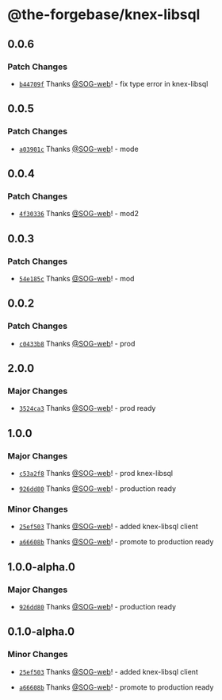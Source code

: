 # @the-forgebase/knex-libsql

## 0.0.6

### Patch Changes

- [`b44709f`](https://github.com/The-ForgeBase/forgebase-ts/commit/b44709f89bf8710b0e690d5598f547b80c3806f9) Thanks [@SOG-web](https://github.com/SOG-web)! - fix type error in knex-libsql

## 0.0.5

### Patch Changes

- [`a03901c`](https://github.com/The-ForgeBase/forgebase-ts/commit/a03901cc90a5829876c920e93db5b6a8c2321a43) Thanks [@SOG-web](https://github.com/SOG-web)! - mode

## 0.0.4

### Patch Changes

- [`4f30336`](https://github.com/The-ForgeBase/forgebase-ts/commit/4f30336a64c97ce9a6aaa527f545c8e3c0d3b126) Thanks [@SOG-web](https://github.com/SOG-web)! - mod2

## 0.0.3

### Patch Changes

- [`54e185c`](https://github.com/The-ForgeBase/forgebase-ts/commit/54e185c09642dca1d5f7646b33b7f0582ff48753) Thanks [@SOG-web](https://github.com/SOG-web)! - mod

## 0.0.2

### Patch Changes

- [`c0433b8`](https://github.com/The-ForgeBase/forgebase-ts/commit/c0433b87c9763202cf33c0255519089d4e181db4) Thanks [@SOG-web](https://github.com/SOG-web)! - prod

## 2.0.0

### Major Changes

- [`3524ca3`](https://github.com/The-ForgeBase/forgebase-ts/commit/3524ca35049c29bd338659af79cae85bb6e594f9) Thanks [@SOG-web](https://github.com/SOG-web)! - prod ready

## 1.0.0

### Major Changes

- [`c53a2f8`](https://github.com/The-ForgeBase/forgebase-ts/commit/c53a2f81d48561b46fb06c01017a8a9a9a0d0885) Thanks [@SOG-web](https://github.com/SOG-web)! - prod knex-libsql

- [`926dd80`](https://github.com/The-ForgeBase/forgebase-ts/commit/926dd80ae096ee1a8a02f4460a77b4bad3e718df) Thanks [@SOG-web](https://github.com/SOG-web)! - production ready

### Minor Changes

- [`25ef503`](https://github.com/The-ForgeBase/forgebase-ts/commit/25ef5034572e1ae3b3899f78b72428acbbe72219) Thanks [@SOG-web](https://github.com/SOG-web)! - added knex-libsql client

- [`a66608b`](https://github.com/The-ForgeBase/forgebase-ts/commit/a66608b7ffd4463687d20960de7a8db19ee5f783) Thanks [@SOG-web](https://github.com/SOG-web)! - promote to production ready

## 1.0.0-alpha.0

### Major Changes

- [`926dd80`](https://github.com/The-ForgeBase/forgebase-ts/commit/926dd80ae096ee1a8a02f4460a77b4bad3e718df) Thanks [@SOG-web](https://github.com/SOG-web)! - production ready

## 0.1.0-alpha.0

### Minor Changes

- [`25ef503`](https://github.com/The-ForgeBase/forgebase-ts/commit/25ef5034572e1ae3b3899f78b72428acbbe72219) Thanks [@SOG-web](https://github.com/SOG-web)! - added knex-libsql client

- [`a66608b`](https://github.com/The-ForgeBase/forgebase-ts/commit/a66608b7ffd4463687d20960de7a8db19ee5f783) Thanks [@SOG-web](https://github.com/SOG-web)! - promote to production ready
